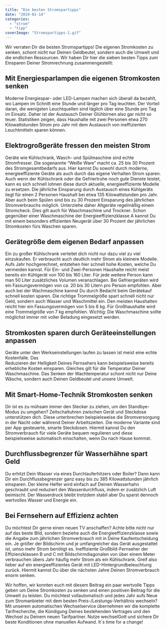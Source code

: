```yaml
---
title: "Die besten Stromspartipps"
date: "2019-01-14"
categories: 
  - "strom"
  - "tipp"
coverImage: "Stromspartipps-1.gif"
---
```



Wir verraten Dir die besten Stromspartipps! Die eigenen Stromkosten zu senken, schont nicht nur Deinen Geldbeutel, sondern auch die Umwelt und die endlichen Ressourcen. Wir haben Dir hier die sieben besten Tipps zum Einsparen Deiner Stromrechnung zusammengestellt:

## Mit Energiesparlampen die eigenen Stromkosten senken

Moderne Energiespar- oder LED-Lampen machen sich überall da bezahlt, wo Lampen im Schnitt eine Stunde und länger pro Tag leuchten. Der Vorteil daran, die wenigsten Leuchtquellen sind täglich über eine Stunde pro Tag im Einsatz. Daher ist der Austausch Deiner Glühbirnen also gar nicht so teuer. Statistiken zeigen, dass Haushalte mit zwei Personen etwa 270 Kilowattstunden Strom pro Jahr mit dem Austausch von ineffizienten Leuchtmitteln sparen können.

## Elektrogroßgeräte fressen den meisten Strom

Geräte wie Kühlschrank, Wasch- und Spülmaschine sind echte Stromfresser. Die sogenannte “Weiße Ware” macht ca. 25 bis 30 Prozent des Stromgesamtbedarfs aus. Hier kannst Du sowohl durch moderne, energieeffiziente Geräte als auch durch das eigene Verhalten Strom sparen. Auch wenn der Kühlschrank oder die Gefriertruhe noch gute Dienste leistet, kann es sich schnell lohnen diese durch aktuelle, energieeffiziente Modelle zu ersetzen. Die jährliche Einsparung durch Austausch eines Kühlgeräts liegt für einen 2 Personen Haushalt bei etwa 135 Kilowattstunden pro Jahr. Aber auch beim Spülen sind bis zu 30 Prozent Einsparung des jährlichen Stromverbrauchs möglich. Unterziehe daher Altgeräte regelmäßig einem Stromcheck. Dies gilt auch für Waschmaschine und Trockner. Schon gegenüber einer Waschmaschine der Energieeffizienzklasse A kannst Du mit einem besonders effizienten Neugerät über 30 Prozent der jährlichen Stromkosten fürs Waschen sparen.

## Gerätegröße dem eigenen Bedarf anpassen

Ein zu großer Kühlschrank verleitet dich nicht nur dazu viel zu viel einzukaufen. Er verbraucht auch deutlich mehr Strom als kleinere Modelle. Aufs Jahr hochgerechnet, entstehen hier schnell hohe Kosten, welche Du vermeiden kannst. Für Ein- und Zwei-Personen Haushalte reicht meist bereits ein Kühlgerät von 100 bis 160 Liter. Für jede weitere Person kann man 50 Liter zusätzliches Volumen veranschlagen. Bei Gefriergeräten wird ein Fassungsvermögen von ca. 20 bis 30 Litern pro Person empfohlen. Aber auch bei der Wachmaschine kannst Du durch Bedacht beim Gerätekauf schnell kosten sparen. Die richtige Trommelgröße spart schnell nicht nur Geld, sondern auch Wasser und Waschmittel ein. Den meisten Haushalten reicht hier ein Fassungsvermögen von 5 bis 6 kg. Für Großhaushalte wird eine Trommelgröße von 7 kg empfohlen. Wichtig: Die Waschmaschine sollte möglichst immer mit voller Beladung eingesetzt werden.

## Stromkosten sparen durch Geräteeinstellungen anpassen

Geräte unter den Werkseinstellungen laufen zu lassen ist meist eine echte Kostenfalle. Das  
Reduzieren der Helligkeit Deines Fernsehers kann beispielsweise bereits erhebliche Kosten einsparen. Gleiches gilt für die Temperatur Deiner Waschmaschine. Das Senken der Wachtemperatur schont nicht nur Deine Wäsche, sondern auch Deinen Geldbeutel und unsere Umwelt.

## Mit Smart-Home-Technik Stromkosten senken

Dir ist es zu mühsam immer den Stecker zu ziehen, um den Standbye-Modus zu umgehen? Zeitschaltuhren zwischen Gerät und Steckdose unterstützen dich. Diese unterbrechen beispielsweise die Stromversorgung in der Nacht oder während Deiner Arbeitszeiten. Die moderne Variante sind per App gesteuerte, smarte Steckdosen. Hiermit kannst Du den Stromverbrauch für viele Geräte bequem regulieren und diese beispielsweise automatisch einschalten, wenn Du nach Hause kommst.

## Durchflussbegrenzer für Wasserhähne spart Geld

Du erhitzt Dein Wasser via eines Durchlauferhitzers oder Boiler? Dann kann Dir ein Durchflussbegrenzer ganz easy bis zu 385 Kilowattstunden jährlich einsparen. Der kleine Helfer wird einfach auf Deinen Wasserhahn geschraubt und reduziert den Wasserdurchfluss, indem er zusätzlich Luft beimischt. Der Wasserdruck bleibt trotzdem stabil aber Du sparst dennoch wertvolles Wasser und Energie ein.

## Bei Fernsehern auf Effizienz achten

Du möchtest Dir gerne einen neuen TV anschaffen? Achte bitte nicht nur auf das beste Bild, sondern beziehe auch die Energieeffizienzklasse sowie die Angabe zum jährlichen Stromverbrauch mit in Deine Kaufentscheidung ein. Je größer der Bildschirm und je umfangreicher das Gerät ausgestattet ist, umso mehr Strom benötigt es. Ineffiziente Großbild-Fernseher der Effizienzklassen B und C mit Bildschirmdiagonalen von über einem Meter verbrauchen übers Jahr häufig mehr Strom als ein Kühlschrank. Greif also lieber auf ein energieeffizientes Gerät mit LED-Hintergrundbeleuchtung zurück. Hiermit kannst Du über die nächsten Jahre Deinen Stromverbrauch enorm senken.


Wir hoffen, wir konnten euch mit diesem Beitrag ein paar wertvolle Tipps geben um Deine Stromkosten zu senken und einen positiven Beitrag für die Umwelt zu leisten. Du möchtest vollautomatisch und jedes Jahr aufs Neue zum Stromanbieter mit dem besten Preis-/Leistungs-Verhältnis wechseln? Mit unserem automatischen Wechselservice übernehmen wir die komplette Tarifrecherche, die Kündigung Deines bestehenden Vertrages und den Wechsel zu Deinem neuen Tarifpartner. Nutze wechselGott und sichere Dir beste Konditionen ohne manuellen Aufwand. It´s time for a change!

